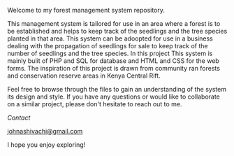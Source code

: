 Welcome to my forest management system repository.

This management system is tailored for use in an area where a forest is to be established and helps to keep track of the seedlings and the tree species planted in that area. This system can be adoopted for use in a business dealing with the propagation of seedlings for sale to keep track of the number of seedlings and the tree species. In this project This system is mainly bulit of PHP and SQL for database and HTML and CSS for the web forms.
The inspiration of this project is drawn from community ran forests and conservation reserve areas in Kenya Central Rift.



Feel free to browse through the files to gain an understanding of the system its design and style. If you have any questions or would like to collaborate on a similar project, please don't hesitate to reach out to me.

*Contact*

johnashivachi@gmail.com

I hope you enjoy exploring!
